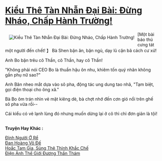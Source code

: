 <a href="https://truyenwiki.net/kieu-the-tan-nhan-dai-bai-dung-nhao-chap-hanh-truong.38351/" title="Kiều Thê Tàn Nhẫn Đại Bài: Đừng Nháo, Chấp Hành Trường!"><h1>Kiều Thê Tàn Nhẫn Đại Bài: Đừng Nháo, Chấp Hành Trường!</h1></a><div style="display:table"><img align="right" style="float: left; padding: 10px;" src="https://truyenwiki.net/a/img/str/src/38351.jpg" alt="Kiều Thê Tàn Nhẫn Đại Bài: Đừng Nháo, Chấp Hành Trường!">[Một bài báo thú cưng tát một người đến chết! 】 Bà Shen bận ăn, bận ngủ, dạy lũ cặn bã cách cư xử!<p></p> Anh Bo bận trêu cô Thần, cô Thần, hay cô Thần!<p></p> "Không phải nói CEO Bo là thuần hậu ôn nhu, khiêm tốn quý nhân không gần phụ nữ sao?"<p></p> Anh Bân nheo mắt dựa vào sô pha, động tác ung dung tao nhã, "Tạm biệt, gọi điện thoại cho ông xã."<p></p> Bà Bo ôm trán nhìn vẻ mặt kiêng dè, bà chợt nhớ đến cơn gió nổi trên ghế sô pha vừa rồi--<p></p> Cái kiểu có vẻ lạnh lùng đó nhưng muốn dừng lại ở cô thì chỉ đơn giản là tội!</div><p><br><b>Truyện Hay Khác :</b></p><a href="https://truyenwiki.net/dinh-nguoi-o-re.35552/" alt="Đỉnh Người Ở Rể">Đỉnh Người Ở Rể</a><br/><a href="https://github.com/nownovels/wikidich/tree/master/truyenhay/36133" alt="Đan Hoàng Võ Đế">Đan Hoàng Võ Đế</a><br/><a href="https://github.com/nownovels/wikidich/tree/master/truyenhay/36228" alt="Hoắc Tam Gia, Sủng Thê Thỉnh Khắc Chế">Hoắc Tam Gia, Sủng Thê Thỉnh Khắc Chế</a><br/><a href="https://sangtacviet.wordpress.com/2020/10/22/dien-anh-the-gioi-duong-than-tham/" alt="Điện Ảnh Thế Giới Đương Thần Thám">Điện Ảnh Thế Giới Đương Thần Thám</a><br/>
